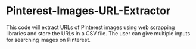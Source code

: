 # Pinterest-Images-URL-Extractor
This code will extract URLs of Pinterest images using web scrapping libraries and store the URLs in a CSV file. The user can give multiple inputs for searching images on Pinterest.
